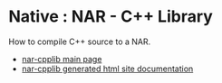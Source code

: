 # Native : NAR - C++ Library

How to compile C++ source to a NAR.

* [nar-cpplib main page](src/site/markdown/index.md)
* [nar-cpplib generated html site documentation](https://plord12.github.io/samples/10.4.0-SNAPSHOT//opt/tibco/users/jenkins/workspace/EventProcessing/samples/nativelibrary/nar/nar-cpplib/)
